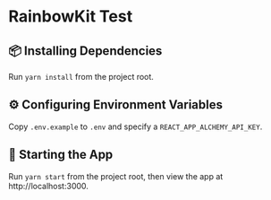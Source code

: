# RainbowKit Test

## :package: Installing Dependencies

Run `yarn install` from the project root.

## :gear: Configuring Environment Variables

Copy `.env.example` to `.env` and specify a `REACT_APP_ALCHEMY_API_KEY`.

## :rocket: Starting the App

Run `yarn start` from the project root, then view the app at http://localhost:3000.
